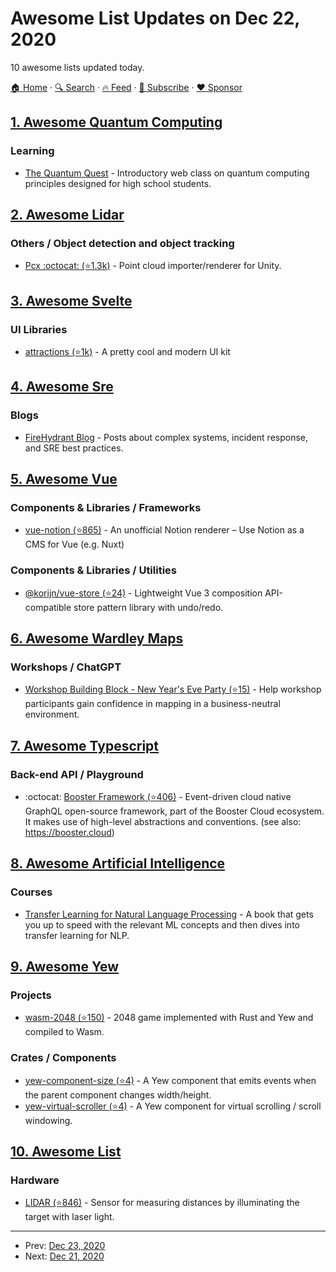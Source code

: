 # Awesome List Updates on Dec 22, 2020

10 awesome lists updated today.

[🏠 Home](/README.md) · [🔍 Search](https://www.trackawesomelist.com/search/) · [🔥 Feed](https://www.trackawesomelist.com/rss.xml) · [📮 Subscribe](https://trackawesomelist.us17.list-manage.com/subscribe?u=d2f0117aa829c83a63ec63c2f&id=36a103854c) · [❤️  Sponsor](https://github.com/sponsors/theowenyoung)



## [1. Awesome Quantum Computing](/content/desireevl/awesome-quantum-computing/README.md)

### Learning

*   [The Quantum Quest](https://www.quantum-quest.nl/) - Introductory web class on quantum computing principles designed for high school students.

## [2. Awesome Lidar](/content/szenergy/awesome-lidar/README.md)

### Others / Object detection and object tracking

*   [Pcx :octocat: (⭐1.3k)](https://github.com/keijiro/Pcx) - Point cloud importer/renderer for Unity.

## [3. Awesome Svelte](/content/TheComputerM/awesome-svelte/README.md)

### UI Libraries

*   [attractions (⭐1k)](https://github.com/illright/attractions) - A pretty cool and modern UI kit

## [4. Awesome Sre](/content/dastergon/awesome-sre/README.md)

### Blogs

*   [FireHydrant Blog](https://www.firehydrant.io/blog) - Posts about complex systems, incident response, and SRE best practices.

## [5. Awesome Vue](/content/vuejs/awesome-vue/README.md)

### Components & Libraries / Frameworks

*   [vue-notion (⭐865)](https://github.com/janniks/vue-notion) - An unofficial Notion renderer – Use Notion as a CMS for Vue (e.g. Nuxt)

### Components & Libraries / Utilities

*   [@korijn/vue-store (⭐24)](https://github.com/Korijn/vue-store) - Lightweight Vue 3 composition API-compatible store pattern library with undo/redo.

## [6. Awesome Wardley Maps](/content/wardley-maps-community/awesome-wardley-maps/README.md)

### Workshops / ChatGPT

*   [Workshop Building Block - New Year's Eve Party (⭐15)](https://github.com/LeadingEdgeForum/faciliator-pack/blob/main/WorkshopBuildingBlock-NewYearsEveParty.md) - Help workshop participants gain confidence in mapping in a business-neutral environment.

## [7. Awesome Typescript](/content/dzharii/awesome-typescript/README.md)

### Back-end API / Playground

*   :octocat: [Booster Framework (⭐406)](https://github.com/boostercloud/booster) - Event-driven cloud native GraphQL open-source framework, part of the Booster Cloud ecosystem. It makes use of high-level abstractions and conventions. (see also: <https://booster.cloud>)

## [8. Awesome Artificial Intelligence](/content/owainlewis/awesome-artificial-intelligence/README.md)

### Courses

*   [Transfer Learning for Natural Language Processing](https://www.manning.com/books/transfer-learning-for-natural-language-processing?utm_source=github\&utm_medium=organic\&utm_campaign=book_azunre_transfer_3_10_20) - A book that gets you up to speed with the relevant ML concepts and then dives into transfer learning for NLP.

## [9. Awesome Yew](/content/jetli/awesome-yew/README.md)

### Projects

*   [wasm-2048 (⭐150)](https://github.com/dev-family/wasm-2048) - 2048 game implemented with Rust and Yew and compiled to Wasm.

### Crates / Components

*   [yew-component-size (⭐4)](https://github.com/AircastDev/yew-component-size) - A Yew component that emits events when the parent component changes width/height.
*   [yew-virtual-scroller (⭐4)](https://github.com/AircastDev/yew-virtual-scroller) - A Yew component for virtual scrolling / scroll windowing.

## [10. Awesome List](/content/sindresorhus/awesome/README.md)

### Hardware

*   [LIDAR (⭐846)](https://github.com/szenergy/awesome-lidar#readme) - Sensor for measuring distances by illuminating the target with laser light.

---

- Prev: [Dec 23, 2020](/content/2020/12/23/README.md)
- Next: [Dec 21, 2020](/content/2020/12/21/README.md)